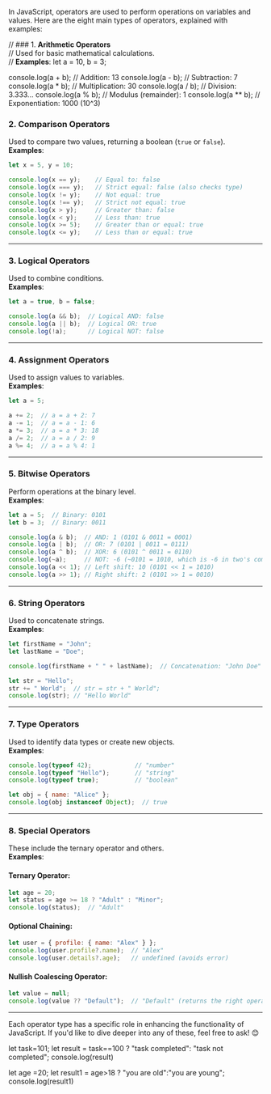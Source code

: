 In JavaScript, operators are used to perform operations on variables and values. Here are the eight main types of operators, explained with examples:

// ### 1. **Arithmetic Operators**  
// Used for basic mathematical calculations.  
// **Examples**:
let a = 10, b = 3;

console.log(a + b);  // Addition: 13
console.log(a - b);  // Subtraction: 7
console.log(a * b);  // Multiplication: 30
console.log(a / b);  // Division: 3.333...
console.log(a % b);  // Modulus (remainder): 1
console.log(a ** b); // Exponentiation: 1000 (10^3)

### 2. **Comparison Operators**  
Used to compare two values, returning a boolean (`true` or `false`).  
**Examples**:
```javascript
let x = 5, y = 10;

console.log(x == y);    // Equal to: false
console.log(x === y);   // Strict equal: false (also checks type)
console.log(x != y);    // Not equal: true
console.log(x !== y);   // Strict not equal: true
console.log(x > y);     // Greater than: false
console.log(x < y);     // Less than: true
console.log(x >= 5);    // Greater than or equal: true
console.log(x <= y);    // Less than or equal: true
```

---

### 3. **Logical Operators**  
Used to combine conditions.  
**Examples**:
```javascript
let a = true, b = false;

console.log(a && b);  // Logical AND: false
console.log(a || b);  // Logical OR: true
console.log(!a);      // Logical NOT: false
```

---

### 4. **Assignment Operators**  
Used to assign values to variables.  
**Examples**:
```javascript
let a = 5;

a += 2;  // a = a + 2: 7
a -= 1;  // a = a - 1: 6
a *= 3;  // a = a * 3: 18
a /= 2;  // a = a / 2: 9
a %= 4;  // a = a % 4: 1
```

---

### 5. **Bitwise Operators**  
Perform operations at the binary level.  
**Examples**:
```javascript
let a = 5;  // Binary: 0101
let b = 3;  // Binary: 0011

console.log(a & b);  // AND: 1 (0101 & 0011 = 0001)
console.log(a | b);  // OR: 7 (0101 | 0011 = 0111)
console.log(a ^ b);  // XOR: 6 (0101 ^ 0011 = 0110)
console.log(~a);     // NOT: -6 (~0101 = 1010, which is -6 in two's complement)
console.log(a << 1); // Left shift: 10 (0101 << 1 = 1010)
console.log(a >> 1); // Right shift: 2 (0101 >> 1 = 0010)
```

---

### 6. **String Operators**  
Used to concatenate strings.  
**Examples**:
```javascript
let firstName = "John";
let lastName = "Doe";

console.log(firstName + " " + lastName);  // Concatenation: "John Doe"

let str = "Hello";
str += " World";  // str = str + " World";
console.log(str); // "Hello World"
```

---

### 7. **Type Operators**  
Used to identify data types or create new objects.  
**Examples**:
```javascript
console.log(typeof 42);            // "number"
console.log(typeof "Hello");       // "string"
console.log(typeof true);          // "boolean"

let obj = { name: "Alice" };
console.log(obj instanceof Object);  // true
```

---

### 8. **Special Operators**  
These include the ternary operator and others.  
**Examples**:

#### Ternary Operator:
```javascript
let age = 20;
let status = age >= 18 ? "Adult" : "Minor";
console.log(status);  // "Adult"
```

#### Optional Chaining:
```javascript
let user = { profile: { name: "Alex" } };
console.log(user.profile?.name);  // "Alex"
console.log(user.details?.age);   // undefined (avoids error)
```

#### Nullish Coalescing Operator:
```javascript
let value = null;
console.log(value ?? "Default");  // "Default" (returns the right operand if left is null or undefined)
```

---

Each operator type has a specific role in enhancing the functionality of JavaScript. If you'd like to dive deeper into any of these, feel free to ask! 😊


<!----------------------------------------------------------------------------------------------------------------------->

<!-- my practice code -->

let task=101;
let result = task==100 ? "task completed": "task not completed";
console.log(result)

let age =20;
let result1 = age>18 ? "you are old":"you are young";
console.log(result1)